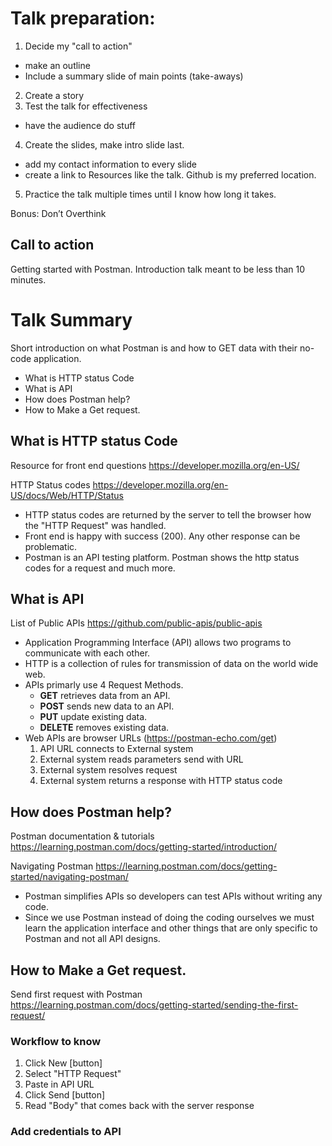 # Talk preparation:

1) Decide my "call to action"
* make an outline
* Include a summary slide of main points (take-aways)
2) Create a story
3) Test the talk for effectiveness
* have the audience do stuff
4) Create the slides, make intro slide last.
* add my contact information to every slide
* create a link to Resources like the talk. Github is my preferred location.
5) Practice the talk multiple times until I know how long it takes.

Bonus: Don’t Overthink

## Call to action

Getting started with Postman. Introduction talk meant to be less than 10 minutes.

# Talk Summary

Short introduction on what Postman is and how to GET data with their no-code application.

* What is HTTP status Code
* What is API
* How does Postman help?
* How to Make a Get request.

## What is HTTP status Code

Resource for front end questions
https://developer.mozilla.org/en-US/

HTTP Status codes
https://developer.mozilla.org/en-US/docs/Web/HTTP/Status

* HTTP status codes are returned by the server to tell the browser how the "HTTP Request" was handled.
* Front end is happy with success (200). Any other response can be problematic.
* Postman is an API testing platform. Postman shows the http status codes for a request and much more.

## What is API

List of Public APIs
https://github.com/public-apis/public-apis

* Application Programming Interface (API) allows two programs to communicate with each other.
* HTTP is a collection of rules for transmission of data on the world wide web.
* APIs primarly use 4 Request Methods.
  * **GET** retrieves data from an API.
  * **POST** sends new data to an API.
  * **PUT** update existing data.
  * **DELETE** removes existing data.
* Web APIs are browser URLs (https://postman-echo.com/get)
  1) API URL connects to External system
  2) External system reads parameters send with URL
  3) External system resolves request
  4) External system returns a response with HTTP status code

## How does Postman help?

Postman documentation & tutorials
https://learning.postman.com/docs/getting-started/introduction/

Navigating Postman
https://learning.postman.com/docs/getting-started/navigating-postman/

* Postman simplifies APIs so developers can test APIs without writing any code.
* Since we use Postman instead of doing the coding ourselves we must learn the application interface and other things that are only specific to Postman and not all API designs.

## How to Make a Get request.

Send first request with Postman
https://learning.postman.com/docs/getting-started/sending-the-first-request/

### Workflow to know

1) Click New [button]
2) Select "HTTP Request"
3) Paste in API URL
4) Click Send [button]
5) Read "Body" that comes back with the server response

### Add credentials to API

